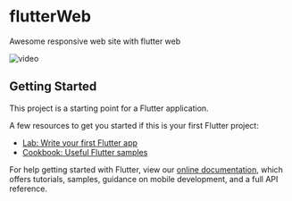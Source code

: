 # flutterWeb

Awesome responsive web site with flutter web

![video](https://drive.google.com/file/d/1sP2FH5hISTz0DpuKez15HlkmlUsMQuMB/view)

## Getting Started

This project is a starting point for a Flutter application.

A few resources to get you started if this is your first Flutter project:

- [Lab: Write your first Flutter app](https://flutter.dev/docs/get-started/codelab)
- [Cookbook: Useful Flutter samples](https://flutter.dev/docs/cookbook)

For help getting started with Flutter, view our
[online documentation](https://flutter.dev/docs), which offers tutorials,
samples, guidance on mobile development, and a full API reference.
